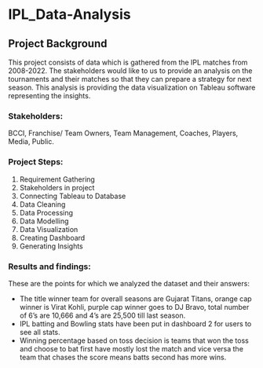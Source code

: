 # IPL_Data-Analysis

## Project Background

This project consists of data which is gathered from the IPL matches from 2008-2022. The stakeholders would like to us to provide an analysis on the tournaments and their matches so that they can prepare a strategy for next season. This analysis is providing the data visualization on Tableau software representing the insights.

### Stakeholders:
BCCI, Franchise/ Team Owners, Team Management, Coaches, Players, Media, Public.

### Project Steps:
1. Requirement Gathering
2. Stakeholders in project
3. Connecting Tableau to Database
4. Data Cleaning
5. Data Processing
6. Data Modelling
7. Data Visualization
8. Creating Dashboard
9. Generating Insights

### Results and findings:
These are the points for which we analyzed the dataset and their answers:
- The title winner team for overall seasons are Gujarat Titans, orange cap winner is Virat Kohli, purple cap winner goes to DJ Bravo, total number of 6’s are 10,666 and 4’s are 25,500 till last season.
- IPL batting and Bowling stats have been put in dashboard 2 for users to see all stats.
- Winning percentage based on toss decision is teams that won the toss and choose to bat first have mostly lost the match and vice versa the team that chases the score means batts second has more wins.
